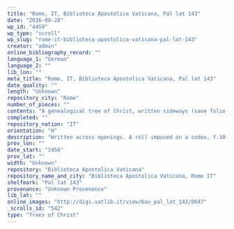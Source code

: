 ```yaml
---
title: "Rome, IT, Biblioteca Apostolica Vaticana, Pal lat 143"
date: "2016-09-28"
wp_id: "4450"
wp_type: "scroll"
wp_slug: "rome-it-biblioteca-apostolica-vaticana-pal-lat-143"
creator: "admin"
online_bibliography_record: ""
language_1: "German"
language_2: ""
lib_lon: ""
meta_title: "Rome, IT, Biblioteca Apostolica Vaticana, Pal lat 143"
date_quality: ""
length: "Unknown"
repository_city: "Rome"
number_of_pieces: ""
contents: "A genealogical tree of Christ, written sideways (save folio 30r), headed “Dis ist ein baum indem man lichtlich des biblisthen hystorien geschicht in gedencken mag.”"
completed: ""
repository_nation: "IT"
orientation: "H"
description: "Written across openings. A roll imposed on a codex, f.30-40, on paper."
prov_lon: ""
date_start: "1450"
prov_lat: ""
width: "Unknown"
repository: "Biblioteca Apostolica Vaticana"
repository_name_and_city: "Biblioteca Apostolica Vaticana, Rome IT"
shelfmark: "Pal lat 143"
provenance: "Unknown Provenance"
lib_lat: ""
online_images: "http://digi.vatlib.it/view/bav_pal_lat_143/0047"
_scrolls_id: "542"
type: "Trees of Christ"
---
```



